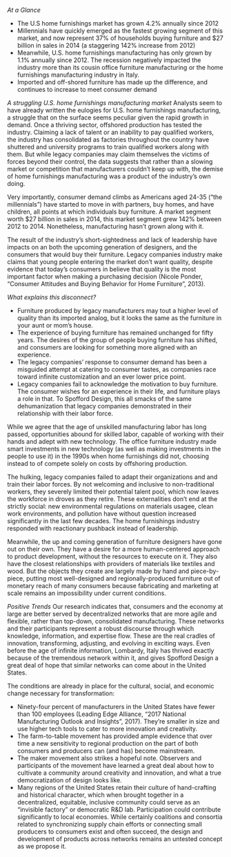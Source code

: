 *At a Glance*
* The U.S home furnishings market has grown 4.2% annually since 2012
* Millennials have quickly emerged as the fastest growing segment of this market, and now represent 37% of households buying furniture and $27 billion in sales in 2014 (a staggering 142% increase from 2012)
* Meanwhile, U.S. home furnishings manufacturing has only grown by 1.1% annually since 2012. The recession negatively impacted the industry more than its cousin office furniture manufacturing or the home furnishings manufacturing industry in Italy.
* Imported and off-shored furniture has made up the difference, and continues to increase to meet consumer demand

*A struggling U.S. home furnishings manufacturing market*
Analysts seem to have already written the eulogies for U.S. home furnishings manufacturing, a struggle that on the surface seems peculiar given the rapid growth in demand. Once a thriving sector, offshored production has tested the industry. Claiming a lack of talent or an inability to pay qualified workers, the industry has consolidated as factories throughout the country have shuttered and university programs to train qualified workers along with them. But while legacy companies may claim themselves the victims of forces beyond their control, the data suggests that rather than a slowing market or competition that manufacturers couldn’t keep up with, the demise of home furnishings manufacturing was a product of the industry’s own doing.

Very importantly, consumer demand climbs as Americans aged 24-35 (“the millennials”) have started to move in with partners, buy homes, and have children, all points at which individuals buy furniture. A market segment worth $27 billion in sales in 2014, this market segment grew 142% between 2012 to 2014. Nonetheless, manufacturing hasn’t grown along with it.

The result of the industry’s short-sightedness and lack of leadership have impacts on an both the upcoming generation of designers, and the consumers that would buy their furniture. Legacy companies industry make claims that young people entering the market don’t want quality, despite evidence that today’s consumers in believe that quality is the most important factor when making a purchasing decision (Nicole Ponder, “Consumer Attitudes and Buying Behavior for Home Furniture”, 2013).

*What explains this disconnect?*
* Furniture produced by legacy manufacturers may tout a higher level of quality than its imported analog, but it looks the same as the furniture in your aunt or mom’s house.
* The experience of buying furniture has remained unchanged for fifty years. The desires of the group of people buying furniture has shifted, and consumers are looking for something more aligned with an experience.
* The legacy companies’ response to consumer demand has been a misguided attempt at catering to consumer tastes, as companies race toward infinite customization and an ever lower price point.
* Legacy companies fail to acknowledge the motivation to buy furniture. The consumer wishes for an experience in their life, and furniture plays a role in that.
To Spofford Design, this all smacks of the same dehumanization that legacy companies demonstrated in their relationship with their labor force.

While we agree that the age of unskilled manufacturing labor has long passed, opportunities abound for skilled labor, capable of working with their hands and adept with new technology. The office furniture industry made smart investments in new technology (as well as making investments in the people to use it) in the 1990s when home furnishings did not, choosing instead to of compete solely on costs by offshoring production.

The hulking, legacy companies failed to adapt their organizations and and train their labor forces. By not welcoming and inclusive to non-traditional workers, they severely limited their potential talent pool, which now leaves the workforce in droves as they retire. These externalities don’t end at the strictly social: new environmental regulations on materials usagee, clean work environments, and pollution have without question increased significantly in the last few decades. The home furnishings industry responded with reactionary pushback instead of leadership.

Meanwhile, the up and coming generation of furniture designers have gone out on their own. They have a desire for a more human-centered approach to product development, without the resources to execute on it. They also have the closest relationships with providers of materials like textiles and wood. But the objects they create are largely made by hand and piece-by-piece, putting most well-designed and regionally-produced furniture out of monetary reach of many consumers because fabricating and marketing at scale remains an impossibility under current conditions.

*Positive Trends*
Our research indicates that, consumers and the economy at large are better served by decentralized networks that are more agile and flexible, rather than top-down, consolidated manufacturing. These networks and their participants represent a robust discourse through which knowledge, information, and expertise flow. These are the real cradles of innovation, transforming, adjusting, and evolving in exciting ways. Even before the age of infinite information, Lombardy, Italy has thrived exactly because of the tremendous network within it, and gives Spofford Design a great deal of hope that similar networks can come about in the United States.

The conditions are already in place for the cultural, social, and economic change necessary for transformation:
* Ninety-four percent of manufacturers in the United States have fewer than 100 employees (Leading Edge Alliance, “2017 National Manufacturing Outlook and Insights”, 2017). They’re smaller in size and use higher tech tools to cater to more innovation and creativity.
* The farm-to-table movement has provided ample evidence that over time a new sensitivity to regional production on the part of both consumers and producers can (and has) become mainstream.
* The maker movement also strikes a hopeful note. Observers and participants of the movement have learned a great deal about how to cultivate a community around creativity and innovation, and what a true democratization of design looks like.
* Many regions of the United States retain their culture of hand-crafting and historical character, which when brought together in a decentralized, equitable, inclusive community could serve as an “invisible factory” or democratic R&D lab. Participation could contribute significantly to local economies. While certainly coalitions and consortia related to synchronizing supply chain efforts or connecting small producers to consumers exist and often succeed, the design and development of products across networks remains an untested concept as we propose it.
